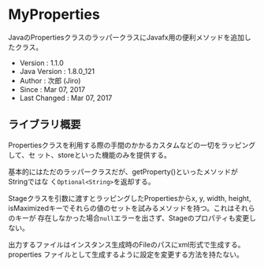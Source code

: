 MyProperties
================================================================================

JavaのPropertiesクラスのラッパークラスにJavafx用の便利メソッドを追加したクラス。

- Version      : 1.1.0
- Java Version : 1.8.0_121
- Author       : 次郎 (Jiro)
- Since        : Mar 07, 2017
- Last Changed : Mar 07, 2017

ライブラリ概要
--------------------------------------------------------------------------------

Propertiesクラスを利用する際の手間のかかるカスタムなどの一切をラッピングして、セ
ット、storeといった機能のみを提供する。

基本的にはただのラッパークラスだが、getProperty()といったメソッドがStringではな
く`Optional<String>`を返却する。

Stageクラスを引数に渡すとラッピングしたPropertiesからx, y, width, height,
isMaximizedキーでそれらの値のセットを試みるメソッドを持つ。これはそれらのキーが
存在しなかった場合`null`エラーを出さず、Stageのプロパティも変更しない。

出力するファイルはインスタンス生成時のFileのパスにxml形式で生成する。properties
ファイルとして生成するように設定を変更する方法を持たない。
